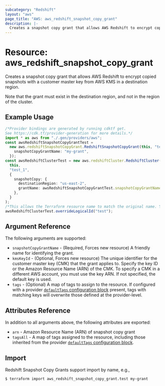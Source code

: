 ```yaml
---
subcategory: "Redshift"
layout: "aws"
page_title: "AWS: aws_redshift_snapshot_copy_grant"
description: |-
  Creates a snapshot copy grant that allows AWS Redshift to encrypt copied snapshots with a customer master key from AWS KMS in a destination region.
---
```


# Resource: aws\_redshift\_snapshot\_copy\_grant

Creates a snapshot copy grant that allows AWS Redshift to encrypt copied snapshots with a customer master key from AWS KMS in a destination region.

Note that the grant must exist in the destination region, and not in the region of the cluster.

## Example Usage

```typescript
/*Provider bindings are generated by running cdktf get.
See https://cdk.tf/provider-generation for more details.*/
import * as aws from "./.gen/providers/aws";
const awsRedshiftSnapshotCopyGrantTest =
  new aws.redshiftSnapshotCopyGrant.RedshiftSnapshotCopyGrant(this, "test", {
    snapshotCopyGrantName: "my-grant",
  });
const awsRedshiftClusterTest = new aws.redshiftCluster.RedshiftCluster(
  this,
  "test_1",
  {
    snapshotCopy: {
      destinationRegion: "us-east-2",
      grantName: awsRedshiftSnapshotCopyGrantTest.snapshotCopyGrantName,
    },
  }
);
/*This allows the Terraform resource name to match the original name. You can remove the call if you don't need them to match.*/
awsRedshiftClusterTest.overrideLogicalId("test");

```

## Argument Reference

The following arguments are supported:

* `snapshotCopyGrantName` - (Required, Forces new resource) A friendly name for identifying the grant.
* `kmsKeyId` - (Optional, Forces new resource) The unique identifier for the customer master key (CMK) that the grant applies to. Specify the key ID or the Amazon Resource Name (ARN) of the CMK. To specify a CMK in a different AWS account, you must use the key ARN. If not specified, the default key is used.
* `tags` - (Optional) A map of tags to assign to the resource. If configured with a provider [`defaultTags` configuration block](https://registry.terraform.io/providers/hashicorp/aws/latest/docs#default_tags-configuration-block) present, tags with matching keys will overwrite those defined at the provider-level.

## Attributes Reference

In addition to all arguments above, the following attributes are exported:

* `arn` - Amazon Resource Name (ARN) of snapshot copy grant
* `tagsAll` - A map of tags assigned to the resource, including those inherited from the provider [`defaultTags` configuration block](https://registry.terraform.io/providers/hashicorp/aws/latest/docs#default_tags-configuration-block).

## Import

Redshift Snapshot Copy Grants support import by name, e.g.,

```console
$ terraform import aws_redshift_snapshot_copy_grant.test my-grant
```

